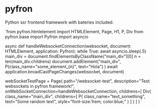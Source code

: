 # pyfron
Python ssr frontend framework with bateries included.


`from pyfron.htmlelement import HTMLElement, Page, H1, P, Div
from pyfron.base import Pyfron
import asyncio

async def handleWebsocketConnection(websocket, document: HTMLElement, application: Pyfron): 
    while True: 
        await asyncio.sleep(.5) 
        main_div = document.findElementsByClassName("main_div")[0]
        n = len(main_div.childrens) 
        document.addElement("main_div", 
                            P(class_name="some_element_{n}", text="Hola") ) 
        await application.broadCastPageChanges(websocket, document) 



webSocketTestPage = Page(
    path="/websocket-test", 
    description="Test websockets in pyfron framework!", 
    onWebSocketConnection=handleWebsocketConnection, 
    childrens=[
        Div(
            class_name="main_div", 
            childrens=[
                P(
                    class_name="text_something", 
                    text="Some random text", 
                    style="font-size:1rem; color:blue;"
                )
            ]
        ) 
    ]
) `
